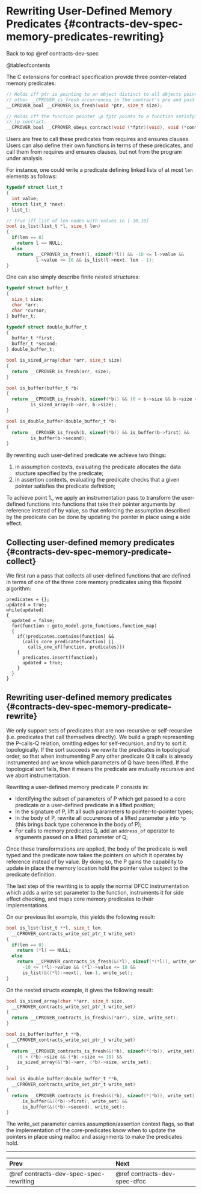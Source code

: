 # Rewriting User-Defined Memory Predicates {#contracts-dev-spec-memory-predicates-rewriting}

Back to top @ref contracts-dev-spec

@tableofcontents

The C extensions for contract specification provide three pointer-related memory
predicates:

```c
// Holds iff ptr is pointing to an object distinct to all objects pointed to by
// other __CPROVER_is_fresh occurrences in the contract's pre and post conditions
__CPROVER_bool __CPROVER_is_fresh(void *ptr, size_t size);

// Holds iff the function pointer \p fptr points to a function satisfying
// \p contract.
__CPROVER_bool __CPROVER_obeys_contract(void (*fptr)(void), void (*contract)(void));
```

Users are free to call these predicates from requires and ensures clauses.
Users can also define their own functions in terms of these predicates, and call
them from requires and ensures clauses, but not from the program under analysis.

For instance, one could write a predicate defining linked lists of at most `len`
elements as follows:

```c
typedef struct list_t
{
  int value;
  struct list_t *next;
} list_t;

// true iff list of len nodes with values in [-10,10]
bool is_list(list_t *l, size_t len)
{
  if(len == 0)
    return l == NULL;
  else
    return __CPROVER_is_fresh(l, sizeof(*l)) && -10 <= l->value &&
           l->value <= 10 && is_list(l->next, len - 1);
}
```

One can also simply describe finite nested structures:

```c
typedef struct buffer_t
{
  size_t size;
  char *arr;
  char *cursor;
} buffer_t;

typedef struct double_buffer_t
{
  buffer_t *first;
  buffer_t *second;
} double_buffer_t;

bool is_sized_array(char *arr, size_t size)
{
  return __CPROVER_is_fresh(arr, size);
}

bool is_buffer(buffer_t *b)
{
  return __CPROVER_is_fresh(b, sizeof(*b)) && (0 < b->size && b->size <= 10) &&
         is_sized_array(b->arr, b->size);
}

bool is_double_buffer(double_buffer_t *b)
{
  return __CPROVER_is_fresh(b, sizeof(*b)) && is_buffer(b->first) &&
         is_buffer(b->second);
}
```

By rewriting such user-defined predicate we achieve two things:
1. in assumption contexts, evaluating the predicate allocates the data stucture
  specified by the predicate;
2. in assertion contexts, evaluating the predicate checks that a given pointer
  satisfies the predicate definition;

To achieve point 1., we apply an instrumentation pass to transform the
user-defined functions into functions that take their pointer arguments by
reference instead of by value, so that enforcing the assumption described by the
predicate can be done by updating the pointer in place using a side effect.

## Collecting user-defined memory predicates {#contracts-dev-spec-memory-predicate-collect}

We first run a pass that collects all user-defined functions that are defined
in terms of one of the three core memory predicates using this fixpoint
algorithm:

```
predicates = {};
updated = true;
while(updated)
{
  updated = false;
  for(function : goto_model.goto_functions.function_map)
  {
    if(!predicates.contains(function) &&
      (calls_core_predicate(function) ||
        calls_one_of(function, predicates)))
    {
      predicates.insert(function);
      updated = true;
    }
  }
}
```

## Rewriting user-defined memory predicates {#contracts-dev-spec-memory-predicate-rewrite}

We only support sets of predicates that are non-recursive or self-recursive
(i.e. predicates that call themselves directly).
We build a graph representing the P-calls-Q relation, omitting edges for
self-recursion, and try to sort it topologically. If the sort succeeds we
rewrite the predicates in topological order, so that when instrumenting P any
other predicate Q it calls is already instrumented and we know which parameters
of Q have been lifted. If the topological sort fails, then it means the predicate
are mutually recursive and we abort instrumentation.

Rewriting a user-defined memory predicate P consists in:
- Identifying the subset of parameters of P which get passed to a core predicate
  or a user-defined predicate in a lifted position;
- In the signature of P, lift all such parameters to pointer-to-pointer types;
- In the body of P, rewrite all occurences of a lifted parameter `p` into `*p`
  (this brings back type coherence in the body of P);
- For calls to memory predicates Q, add an `address_of` operator to arguments
  passed on a lifted parameter of Q;

Once these transformations are applied, the body of the predicate is well typed
and the predicate now takes the pointers on which it operates by reference
instead of by value. By doing so, the P gains the capability to update in place
the memory location hold the pointer value subject to the predicate definition.

The last step of the rewriting is to apply the normal DFCC instrumentation
which adds a write set parameter to the function, instruments it for side
effect checking, and maps core memory predicates to their implementations.

On our previous list example, this yields the following result:

```c
bool is_list(list_t **l, size_t len,
  __CPROVER_contracts_write_set_ptr_t write_set)
{
  if(len == 0)
    return (*l) == NULL;
  else
    return __CPROVER_contracts_is_fresh(&(*l), sizeof(*(*l)), write_set) &&
      -10 <= (*l)->value && (*l)->value <= 10 &&
      is_list(&((*l)->next), len-1, write_set);
}
```

On the nested structs example, it gives the following result:

```c
bool is_sized_array(char **arr, size_t size,
  __CPROVER_contracts_write_set_ptr_t write_set)
{
  return __CPROVER_contracts_is_fresh(&(*arr), size, write_set);
}

bool is_buffer(buffer_t **b,
  __CPROVER_contracts_write_set_ptr_t write_set)
{
  return __CPROVER_contracts_is_fresh(&(*b), sizeof(*(*b)), write_set) &&
    (0 < (*b)->size && (*b)->size <= 10) &&
    is_sized_array(&(*b)->arr, (*b)->size, write_set);
}

bool is_double_buffer(double_buffer_t **b,
  __CPROVER_contracts_write_set_ptr_t write_set)
{
  return __CPROVER_contracts_is_fresh(&(*b), sizeof(*(*b)), write_set) &&
      is_buffer(&((*b)->first), write_set) &&
      is_buffer(&((*b)->second), write_set);
}
```

The write_set parameter carries assumption/assertion context flags, so that the
implementation of the core-predicates know when to update the pointers in place
using malloc and assignments to make the predicates hold.

---
 Prev | Next
:-----|:------
 @ref contracts-dev-spec-spec-rewriting | @ref contracts-dev-spec-dfcc